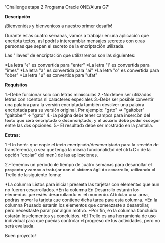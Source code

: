 'Challenge etapa 2 Programa Oracle ONE/Alura G7'

**Descripción**

¡Bienvenidas y bienvenidos a nuestro primer desafío!

Durante estas cuatro semanas, vamos a trabajar en una aplicación que encripta textos, así podrás intercambiar mensajes secretos con otras personas que sepan el secreto de la encriptación utilizada.

Las "llaves" de encriptación que utilizaremos son las siguientes:

*La letra "e" es convertida para "enter"
*La letra "i" es convertida para "imes"
*La letra "a" es convertida para "ai"
*La letra "o" es convertida para "ober"
*La letra "u" es convertida para "ufat"

**Requisitos:**

1.-Debe funcionar solo con letras minúsculas
2.-No deben ser utilizados letras con acentos ni caracteres especiales
3.-Debe ser posible convertir una palabra para la versión encriptada también devolver una palabra encriptada para su versión original.
Por ejemplo:
"gato" => "gaitober"
"gaitober" => "gato"
4.-La página debe tener campos para inserción del texto que será encriptado o desencriptado, y el usuario debe poder escoger entre las dos opciones.
5.- El resultado debe ser mostrado en la pantalla.

**Extras:**

1.-Un botón que copie el texto encriptado/desencriptado para la sección de transferencia, o sea que tenga la misma funcionalidad del ctrl+C o de la opción "copiar" del menú de las aplicaciones.

2.-Tenemos un periodo de tiempo de cuatro semanas para desarrollar el proyecto y vamos a trabajar con el sistema ágil de desarrollo, utilizando el Trello de la siguiente forma:

*La columna Listos para iniciar presenta las tarjetas con elementos que aun no fueron desarrollados.
*En la columna En Desarrollo estarán los elementos que estés desarrollando en el momento. Al iniciar una tarea, podrás mover la tarjeta que contiene dicha tarea para esta columna.
*En la columna Pausado estarán los elementos que comenzaste a desarrollar, pero necesitaste parar por algún motivo.
*Por fin, en la columna Concluido estarán los elementos ya concluidos.
*El Trello es una herramienta de uso individual para que puedas controlar el progreso de tus actividades, pero no será evaluada.

Buen proyecto!